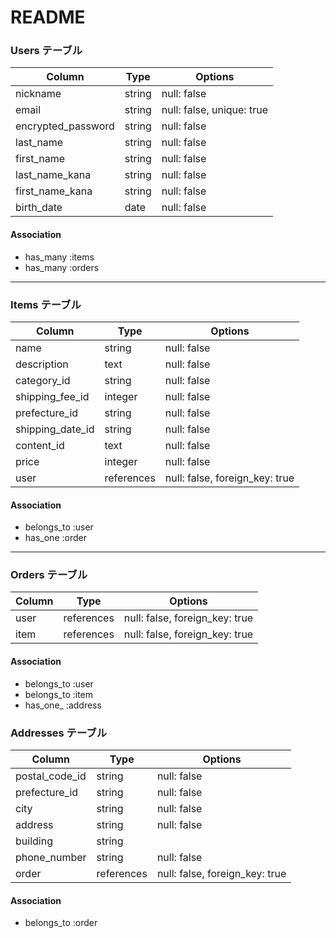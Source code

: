 # README
### Users テーブル

| Column             | Type    | Options                   |
|--------------------|---------|---------------------------|
| nickname           | string  | null: false               |
| email              | string  | null: false, unique: true |
| encrypted_password | string  | null: false               |
| last_name          | string  | null: false               |
| first_name         | string  | null: false               |
| last_name_kana     | string  | null: false               |
| first_name_kana    | string  | null: false               |
| birth_date         | date    | null: false               |

#### Association
- has_many :items
- has_many :orders

---

### Items テーブル

| Column        | Type       | Options                       |
|---------------|------------|-------------------------------|
| name          | string     | null: false                   |
| description   | text       | null: false                   |
| category_id   | string     | null: false                   |
| shipping_fee_id| integer    | null: false                  |
| prefecture_id | string     | null: false                   |
| shipping_date_id| string     | null: false                 |
| content_id    | text       | null: false                   |
| price         | integer    | null: false                   |
| user          | references | null: false, foreign_key: true|

#### Association
- belongs_to :user
- has_one :order

---

### Orders テーブル

| Column  | Type       | Options                        |
|---------|------------|---------------------------------|
| user    | references | null: false, foreign_key: true |
| item    | references | null: false, foreign_key: true |

#### Association
- belongs_to :user
- belongs_to :item
- has_one_ :address



### Addresses テーブル

| Column        | Type       | Options                         |
|---------------|------------|---------------------------------|
| postal_code_id| string     | null: false                     |
| prefecture_id | string     | null: false                     |
| city          | string     | null: false                     |
| address       | string     | null: false                     |
| building      | string     |                                 |
| phone_number  | string     | null: false                     |
| order         | references | null: false, foreign_key: true  |

#### Association
- belongs_to :order